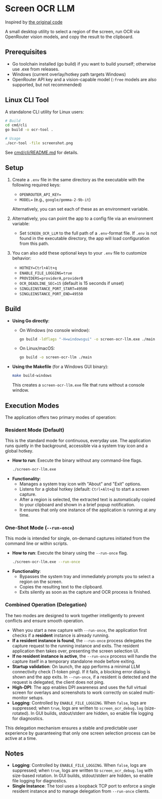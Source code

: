 # Screen OCR LLM

Inspired by [the original code](https://github.com/cherjr/screen-ocr-llm)

A small desktop utility to select a region of the screen, run OCR via OpenRouter vision models, and copy the result to the clipboard.

## Prerequisites

- Go toolchain installed (go build) if you want to build yourself; otherwise use .exe from releases.
- Windows (current overlay/hotkey path targets Windows)
- OpenRouter API key and a vision-capable model (`:free` models are also supported, but not recommended)

## Linux CLI Tool

A standalone CLI utility for Linux users:

```sh
# Build
cd cmd/cli
go build -o ocr-tool .

# Usage
./ocr-tool -file screenshot.png
```

See [cmd/cli/README.md](cmd/cli/README.md) for details.

## Setup

1.  Create a `.env` file in the same directory as the executable with the following required keys:
    - `OPENROUTER_API_KEY=`
    - `MODEL=` (e.g., `google/gemma-2-9b-it`)

    Alternatively, you can set each of these as an environment variable.

2.  Alternatively, you can point the app to a config file via an environment variable:
    - Set `SCREEN_OCR_LLM` to the full path of a `.env`-format file. If `.env` is not found in the executable directory, the app will load configuration from this path.

3.  You can also add these optional keys to your `.env` file to customize behavior:
    - `HOTKEY=Ctrl+Alt+q`
    - `ENABLE_FILE_LOGGING=true`
    - `PROVIDERS=providerA,providerB`
    - `OCR_DEADLINE_SEC=15` (default is 15 seconds if unset)
    - `SINGLEINSTANCE_PORT_START=49500`
    - `SINGLEINSTANCE_PORT_END=49550`

## Build

- **Using Go directly**:
  - On Windows (no console window):
    ```sh
    go build -ldflags "-H=windowsgui" -o screen-ocr-llm.exe ./main
    ```
  - On Linux/macOS:
    ```sh
    go build -o screen-ocr-llm ./main
    ```

- **Using the Makefile** (for a Windows GUI binary):
  ```sh
  make build-windows
  ```
  This creates a `screen-ocr-llm.exe` file that runs without a console window.

## Execution Modes

The application offers two primary modes of operation:

### Resident Mode (Default)

This is the standard mode for continuous, everyday use. The application runs quietly in the background, accessible via a system tray icon and a global hotkey.

- **How to run**: Execute the binary without any command-line flags.
  ```sh
  ./screen-ocr-llm.exe
  ```
- **Functionality**:
  - Manages a system tray icon with "About" and "Exit" options.
  - Listens for a global hotkey (default: `Ctrl+Alt+q`) to start a screen capture.
  - After a region is selected, the extracted text is automatically copied to your clipboard and shown in a brief popup notification.
  - It ensures that only one instance of the application is running at any time.

### One-Shot Mode (`--run-once`)

This mode is intended for single, on-demand captures initiated from the command line or within scripts.

- **How to run**: Execute the binary using the `--run-once` flag.
  ```sh
  ./screen-ocr-llm.exe --run-once
  ```
- **Functionality**:
  - Bypasses the system tray and immediately prompts you to select a region on the screen.
  - Copies the resulting text to the clipboard.
  - Exits silently as soon as the capture and OCR process is finished.

### Combined Operation (Delegation)

The two modes are designed to work together intelligently to prevent conflicts and ensure smooth operation.

- When you start a new capture with `--run-once`, the application first checks if a **resident** instance is already running.
- **If a resident instance is found**, the `--run-once` process delegates the capture request to the running instance and exits. The resident application then takes over, presenting the screen selection UI.
- **If no resident instance is active**, the `--run-once` process will handle the capture itself in a temporary standalone mode before exiting.
- **Startup validation**: On launch, the app performs a minimal LLM connectivity check (1-token ping). If it fails, a blocking error dialog is shown and the app exits. In `--run-once`, if a resident is detected and the request is delegated, the client does not ping.
- **High-DPI**: The app enables DPI awareness and uses the full virtual screen for overlays and screenshots to work correctly on scaled multi-monitor setups.
- **Logging**: Controlled by `ENABLE_FILE_LOGGING`. When `false`, logs are suppressed; when `true`, logs are written to `screen_ocr_debug.log` (size-rotated). In GUI builds, stdout/stderr are hidden, so enable file logging for diagnostics.

This delegation mechanism ensures a stable and predictable user experience by guaranteeing that only one screen selection process can be active at a time.

## Notes

- **Logging**: Controlled by `ENABLE_FILE_LOGGING`. When `false`, logs are suppressed; when `true`, logs are written to `screen_ocr_debug.log` with size-based rotation. In GUI builds, stdout/stderr are hidden, so enable file logging for diagnostics.
- **Single Instance**: The tool uses a loopback TCP port to enforce a single resident instance and to manage delegation from `--run-once` clients.
